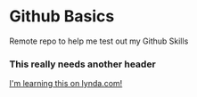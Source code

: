 Github Basics
=============

Remote repo to help me test out my Github Skills

### This really needs another header

[I'm learning this on lynda.com!](http://www.lynda.com)

